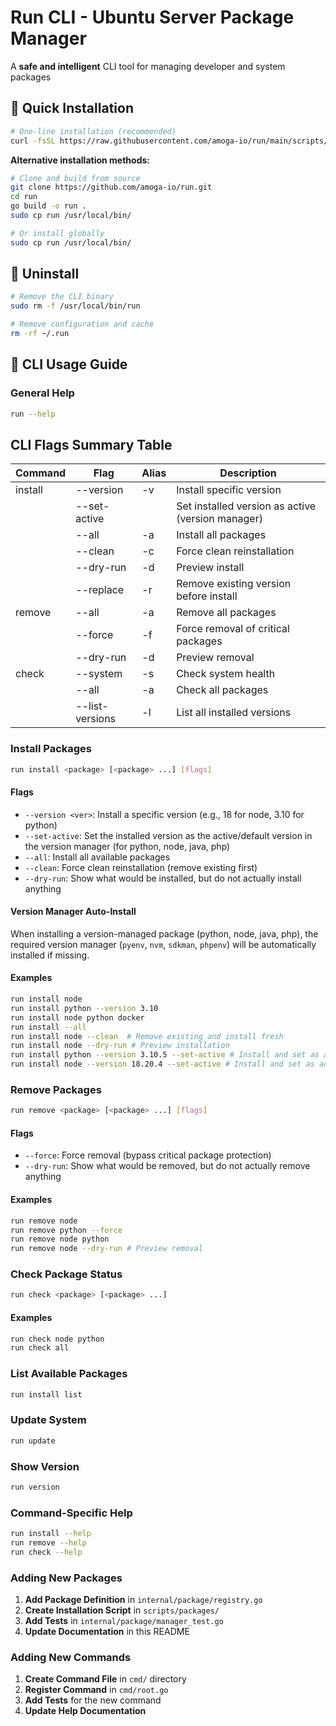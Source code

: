 # Run CLI - Ubuntu Server Package Manager

A **safe and intelligent** CLI tool for managing developer and system packages

## 🚀 Quick Installation

```bash
# One-line installation (recommended)
curl -fsSL https://raw.githubusercontent.com/amoga-io/run/main/scripts/install.sh | bash
```

**Alternative installation methods:**

```bash
# Clone and build from source
git clone https://github.com/amoga-io/run.git
cd run
go build -o run .
sudo cp run /usr/local/bin/

# Or install globally
sudo cp run /usr/local/bin/
```

## 🧹 Uninstall

```bash
# Remove the CLI binary
sudo rm -f /usr/local/bin/run

# Remove configuration and cache
rm -rf ~/.run
```

## 📖 CLI Usage Guide

### **General Help**

```bash
run --help
```

## CLI Flags Summary Table

| Command | Flag            | Alias | Description                                       |
| ------- | --------------- | ----- | ------------------------------------------------- |
| install | --version       | -v    | Install specific version                          |
|         | --set-active    |       | Set installed version as active (version manager) |
|         | --all           | -a    | Install all packages                              |
|         | --clean         | -c    | Force clean reinstallation                        |
|         | --dry-run       | -d    | Preview install                                   |
|         | --replace       | -r    | Remove existing version before install            |
| remove  | --all           | -a    | Remove all packages                               |
|         | --force         | -f    | Force removal of critical packages                |
|         | --dry-run       | -d    | Preview removal                                   |
| check   | --system        | -s    | Check system health                               |
|         | --all           | -a    | Check all packages                                |
|         | --list-versions | -l    | List all installed versions                       |

### **Install Packages**

```bash
run install <package> [<package> ...] [flags]
```

#### Flags

- `--version <ver>`: Install a specific version (e.g., 18 for node, 3.10 for python)
- `--set-active`: Set the installed version as the active/default version in the version manager (for python, node, java, php)
- `--all`: Install all available packages
- `--clean`: Force clean reinstallation (remove existing first)
- `--dry-run`: Show what would be installed, but do not actually install anything

#### Version Manager Auto-Install

When installing a version-managed package (python, node, java, php), the required version manager (`pyenv`, `nvm`, `sdkman`, `phpenv`) will be automatically installed if missing.

#### Examples

```bash
run install node
run install python --version 3.10
run install node python docker
run install --all
run install node --clean  # Remove existing and install fresh
run install node --dry-run # Preview installation
run install python --version 3.10.5 --set-active # Install and set as active
run install node --version 18.20.4 --set-active # Install and set as active
```

### **Remove Packages**

```bash
run remove <package> [<package> ...] [flags]
```

#### Flags

- `--force`: Force removal (bypass critical package protection)
- `--dry-run`: Show what would be removed, but do not actually remove anything

#### Examples

```bash
run remove node
run remove python --force
run remove node python
run remove node --dry-run # Preview removal
```

### **Check Package Status**

```bash
run check <package> [<package> ...]
```

#### Examples

```bash
run check node python
run check all
```

### **List Available Packages**

```bash
run install list
```

### **Update System**

```bash
run update
```

### **Show Version**

```bash
run version
```

### **Command-Specific Help**

```bash
run install --help
run remove --help
run check --help
```

### **Adding New Packages**

1. **Add Package Definition** in `internal/package/registry.go`
2. **Create Installation Script** in `scripts/packages/`
3. **Add Tests** in `internal/package/manager_test.go`
4. **Update Documentation** in this README

### **Adding New Commands**

1. **Create Command File** in `cmd/` directory
2. **Register Command** in `cmd/root.go`
3. **Add Tests** for the new command
4. **Update Help Documentation**
